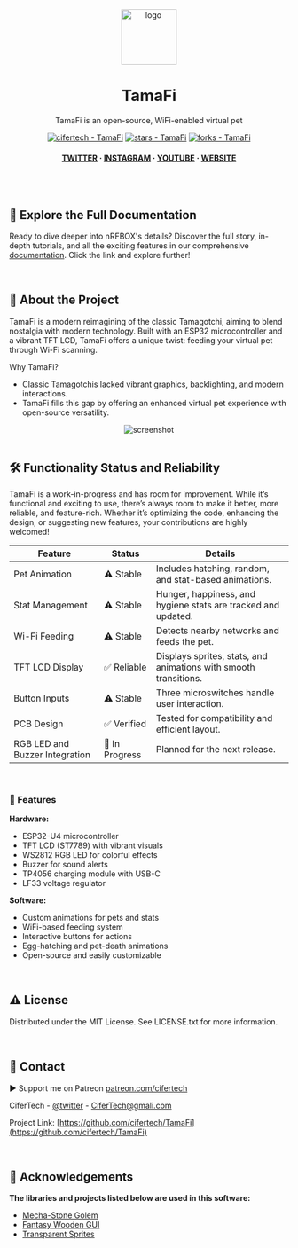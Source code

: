 <div align="center">

  <img src="https://user-images.githubusercontent.com/62047147/195847997-97553030-3b79-4643-9f2c-1f04bba6b989.png" alt="logo" width="100" height="auto" />
  
  <h1> TamaFi </h1>
  <p> TamaFi is an open-source, WiFi-enabled virtual pet </p>


<!-- Badges -->
<a href="https://github.com/cifertech/TamaFi" title="Go to GitHub repo"><img src="https://img.shields.io/static/v1?label=cifertech&message=TamaFi&color=white&logo=github" alt="cifertech - TamaFi"></a>
<a href="https://github.com/cifertech/TamaFi"><img src="https://img.shields.io/github/stars/cifertech/TamaFi?style=social" alt="stars - TamaFi"></a>
<a href="https://github.com/cifertech/TamaFi"><img src="https://img.shields.io/github/forks/cifertech/TamaFi?style=social" alt="forks - TamaFi"></a>

   
<h4>
    <a href="https://twitter.com/techcifer">TWITTER</a>
  <span> · </span>
    <a href="https://www.instagram.com/cifertech/">INSTAGRAM</a>
  <span> · </span>
    <a href="https://www.youtube.com/@techcifer">YOUTUBE</a>
  <span> · </span>
    <a href="https://cifertech.net/">WEBSITE</a>
  </h4>
</div>

<br />


<div>&nbsp;</div>


## 📖 Explore the Full Documentation

Ready to dive deeper into nRFBOX's details? Discover the full story, in-depth tutorials, and all the exciting features in our comprehensive [documentation](https://cifertech.net/nrfbox-your-all-in-one-gadget-for-ble-and-2-4ghz-networks/). Click the link and explore further!
  
<div>&nbsp;</div>

<!-- About the Project -->
## :star2: About the Project
TamaFi is a modern reimagining of the classic Tamagotchi, aiming to blend nostalgia with modern technology. Built with an ESP32 microcontroller and a vibrant TFT LCD, TamaFi offers a unique twist: feeding your virtual pet through Wi-Fi scanning.

Why TamaFi?
- Classic Tamagotchis lacked vibrant graphics, backlighting, and modern interactions.
- TamaFi fills this gap by offering an enhanced virtual pet experience with open-source versatility.

<div align="center"> 
  <img src="https://github.com/user-attachments/assets/a794684d-21be-4686-9882-417a9f257f73" alt="screenshot" width="Auto" height="Auto" />
</div>


<div>&nbsp;</div>


<h2>🛠 Functionality Status and Reliability</h2>

TamaFi is a work-in-progress and has room for improvement. While it’s functional and exciting to use, there’s always room to make it better, more reliable, and feature-rich. Whether it’s optimizing the code, enhancing the design, or suggesting new features, your contributions are highly welcomed!

<table>
  <thead>
    <tr>
      <th>Feature</th>
      <th>Status</th>
      <th>Details</th>
    </tr>
  </thead>
  <tbody>
    <tr>
      <td>Pet Animation</td>
      <td>⚠ Stable</td>
      <td>Includes hatching, random, and stat-based animations.</td>
    </tr>
    <tr>
      <td>Stat Management</td>
      <td>⚠ Stable</td>
      <td>Hunger, happiness, and hygiene stats are tracked and updated.</td>
    </tr>
    <tr>
      <td>Wi-Fi Feeding</td>
      <td>⚠ Stable</td>
      <td>Detects nearby networks and feeds the pet.</td>
    </tr>
    <tr>
      <td>TFT LCD Display</td>
      <td>✅ Reliable</td>
      <td>Displays sprites, stats, and animations with smooth transitions.</td>
    </tr>
    <tr>
      <td>Button Inputs</td>
      <td>⚠ Stable</td>
      <td>Three microswitches handle user interaction.</td>
    </tr>
    <tr>
      <td>PCB Design</td>
      <td>✅ Verified</td>
      <td>Tested for compatibility and efficient layout.</td>
    </tr>
    <tr>
      <td>RGB LED and Buzzer Integration</td>
      <td>🚧 In Progress</td>
      <td>Planned for the next release.</td>
    </tr>
  </tbody>
</table>


<div>&nbsp;</div>


<!-- Features -->
### 🎯 Features

**Hardware:**

- ESP32-U4 microcontroller
- TFT LCD (ST7789) with vibrant visuals
- WS2812 RGB LED for colorful effects
- Buzzer for sound alerts
- TP4056 charging module with USB-C
- LF33 voltage regulator

**Software:**

- Custom animations for pets and stats
- WiFi-based feeding system
- Interactive buttons for actions
- Egg-hatching and pet-death animations
- Open-source and easily customizable

<div>&nbsp;</div>

<!-- License -->
## :warning: License

Distributed under the MIT License. See LICENSE.txt for more information.

<div>&nbsp;</div>

<!-- Contact -->
## :handshake: Contact

▶ Support me on Patreon [patreon.com/cifertech](https://www.patreon.com/cifertech)

CiferTech - [@twitter](https://twitter.com/techcifer) - CiferTech@gmali.com

Project Link: [https://github.com/cifertech/TamaFi](https://github.com/cifertech/TamaFi)

<div>&nbsp;</div>

<!-- Acknowledgments -->
## :gem: Acknowledgements 

**The libraries and projects listed below are used in this software:**
 - [Mecha-Stone Golem](https://darkpixel-kronovi.itch.io/mecha-golem-free)
 - [Fantasy Wooden GUI](https://kanekizlf.itch.io/fantasy-wooden-gui-free)
 - [Transparent Sprites](https://github.com/VolosR/SpritesTuT)



